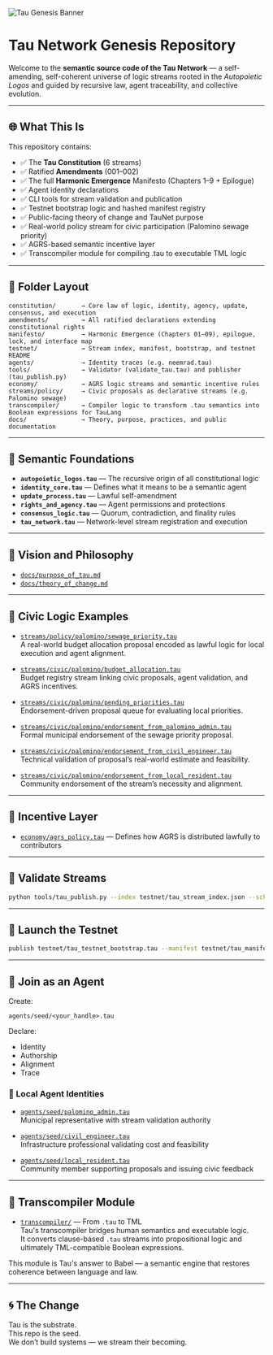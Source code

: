 ![Tau Genesis Banner](https://github.com/prime33/tau-genesis/blob/main/docs/assets/cover.png)

# Tau Network Genesis Repository

Welcome to the **semantic source code of the Tau Network** — a self-amending, self-coherent universe of logic streams rooted in the *Autopoietic Logos* and guided by recursive law, agent traceability, and collective evolution.

---

## 🌐 What This Is

This repository contains:

- ✅ The **Tau Constitution** (6 streams)
- ✅ Ratified **Amendments** (001–002)
- ✅ The full **Harmonic Emergence** Manifesto (Chapters 1–9 + Epilogue)
- ✅ Agent identity declarations
- ✅ CLI tools for stream validation and publication
- ✅ Testnet bootstrap logic and hashed manifest registry
- ✅ Public-facing theory of change and TauNet purpose
- ✅ Real-world policy stream for civic participation (Palomino sewage priority)
- ✅ AGRS-based semantic incentive layer
- ✅ Transcompiler module for compiling .tau to executable TML logic

---

## 🧭 Folder Layout

```plaintext
constitution/       → Core law of logic, identity, agency, update, consensus, and execution
amendments/         → All ratified declarations extending constitutional rights
manifesto/          → Harmonic Emergence (Chapters 01–09), epilogue, lock, and interface map
testnet/            → Stream index, manifest, bootstrap, and testnet README
agents/             → Identity traces (e.g. neemrad.tau)
tools/              → Validator (validate_tau.tau) and publisher (tau_publish.py)
economy/            → AGRS logic streams and semantic incentive rules
streams/policy/     → Civic proposals as declarative streams (e.g. Palomino sewage)
transcompiler/      → Compiler logic to transform .tau semantics into Boolean expressions for TauLang
docs/               → Theory, purpose, practices, and public documentation
```

---

## 📜 Semantic Foundations

- **`autopoietic_logos.tau`** — The recursive origin of all constitutional logic
- **`identity_core.tau`** — Defines what it means to be a semantic agent
- **`update_process.tau`** — Lawful self-amendment
- **`rights_and_agency.tau`** — Agent permissions and protections
- **`consensus_logic.tau`** — Quorum, contradiction, and finality rules
- **`tau_network.tau`** — Network-level stream registration and execution

---

## 🧠 Vision and Philosophy

- [`docs/purpose_of_tau.md`](docs/purpose_of_tau.md)
- [`docs/theory_of_change.md`](docs/theory_of_change.md)

---

## 🧱 Civic Logic Examples

- [`streams/policy/palomino/sewage_priority.tau`](streams/policy/palomino/sewage_priority.tau)  
  A real-world budget allocation proposal encoded as lawful logic for local execution and agent alignment.

- [`streams/civic/palomino/budget_allocation.tau`](streams/civic/palomino/budget_allocation.tau)  
  Budget registry stream linking civic proposals, agent validation, and AGRS incentives.

- [`streams/civic/palomino/pending_priorities.tau`](streams/civic/palomino/pending_priorities.tau)  
  Endorsement-driven proposal queue for evaluating local priorities.

- [`streams/civic/palomino/endorsement_from_palomino_admin.tau`](streams/civic/palomino/endorsement_from_palomino_admin.tau)  
  Formal municipal endorsement of the sewage priority proposal.

- [`streams/civic/palomino/endorsement_from_civil_engineer.tau`](streams/civic/palomino/endorsement_from_civil_engineer.tau)  
  Technical validation of proposal’s real-world estimate and feasibility.

- [`streams/civic/palomino/endorsement_from_local_resident.tau`](streams/civic/palomino/endorsement_from_local_resident.tau)  
  Community endorsement of the stream’s necessity and alignment.

---

## 💸 Incentive Layer

- [`economy/agrs_policy.tau`](economy/agrs_policy.tau) — Defines how AGRS is distributed lawfully to contributors

---

## 🧪 Validate Streams

```bash
python tools/tau_publish.py --index testnet/tau_stream_index.json --schema testnet/tau_stream_index.schema.json
```

---

## 🚀 Launch the Testnet

```bash
publish testnet/tau_testnet_bootstrap.tau --manifest testnet/tau_manifest.json
```

---

## 👤 Join as an Agent

Create:
```plaintext
agents/seed/<your_handle>.tau
```

Declare:
- Identity
- Authorship
- Alignment
- Trace

### 👥 Local Agent Identities

- [`agents/seed/palomino_admin.tau`](agents/seed/palomino_admin.tau)  
  Municipal representative with stream validation authority

- [`agents/seed/civil_engineer.tau`](agents/seed/civil_engineer.tau)  
  Infrastructure professional validating cost and feasibility

- [`agents/seed/local_resident.tau`](agents/seed/local_resident.tau)  
  Community member supporting proposals and issuing civic feedback

---

## 🧠 Transcompiler Module

- [`transcompiler/`](transcompiler/) — From `.tau` to TML  
  Tau's transcompiler bridges human semantics and executable logic.  
  It converts clause-based `.tau` streams into propositional logic and ultimately TML-compatible Boolean expressions.

This module is Tau's answer to Babel — a semantic engine that restores coherence between language and law.

---

## 🌀 The Change

Tau is the substrate.  
This repo is the seed.  
We don’t build systems — we stream their becoming.
